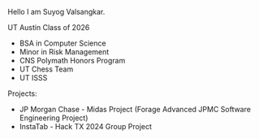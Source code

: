 Hello I am Suyog Valsangkar. 

UT Austin Class of 2026
  - BSA in Computer Science
  - Minor in Risk Management
  - CNS Polymath Honors Program
  - UT Chess Team
  - UT ISSS

Projects:

  - JP Morgan Chase - Midas Project (Forage Advanced JPMC Software Engineering Project)
  - InstaTab - Hack TX 2024 Group Project
  
